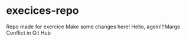 # execices-repo
Repo made for exercice
Make some changes here!
Hello, agein!!!Marge
Conflict in Git Hub
